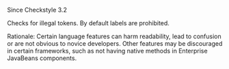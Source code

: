 Since Checkstyle 3.2

Checks for illegal tokens. By default labels are prohibited.

Rationale: Certain language features can harm readability, lead to confusion or are not obvious to novice developers. Other features may be discouraged in certain frameworks, such as not having native methods in Enterprise JavaBeans components.